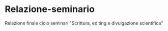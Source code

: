 # Relazione-seminario
Relazione finale ciclo seminari "Scrittura, editing e divulgazione scientifica"
